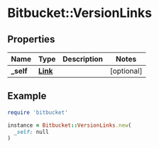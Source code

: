 # Bitbucket::VersionLinks

## Properties

| Name | Type | Description | Notes |
| ---- | ---- | ----------- | ----- |
| **_self** | [**Link**](Link.md) |  | [optional] |

## Example

```ruby
require 'bitbucket'

instance = Bitbucket::VersionLinks.new(
  _self: null
)
```

